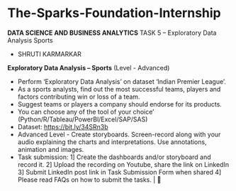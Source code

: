 # The-Sparks-Foundation-Internship
**DATA SCIENCE AND BUSINESS ANALYTICS**
TASK 5 – Exploratory Data Analysis Sports
- SHRUTI KARMARKAR

**Exploratory Data Analysis – Sports**
(Level - Advanced)
* Perform ‘Exploratory Data Analysis’ on dataset ‘Indian Premier League’.
* As a sports analysts, find out the most successful teams, players and factors contributing win or loss of a team. 
* Suggest teams or players a company should endorse for its products. 
* You can choose any of the tool of your choice’ (Python/R/Tableau/PowerBl/Excel/SAP/SAS) 
* Dataset: https://bit.ly/34SRn3b
* Advanced Level - Create storyboards. Screen-record along with your audio explaining the charts and interpretations. Use annotations, animation and images. 
* Task submission:
1] Create the dashboards and/or storyboard and record it.
2] Upload the recording on Youtube, share the link on LinkedIn
3] Submit LinkedIn post link in Task Submission Form when shared
4] Please read FAQs on how to submit the tasks. | 


